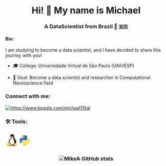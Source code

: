 <h1 align="center"> Hi! 👋 My name is Michael</h1>

<h3 align="center" > A DataScientist from Brazil 🎲 🇧🇷</h3>

<h4> Bio: </h4>

I am studying to become a data scientist, and I have decided to share this journey with you! 

- 🎓 College: Universidade Virtual de São Paulo (UNIVESP)
 
- 🎯 Goal: Become a data scientist and researcher in Computational Neuroscience field 



<h3 align="left">Connect with me:</h3>
<p align="left">
<a href="https://kaggle.com/https://www.kaggle.com/michael115al" target="blank"><img align="center" src="https://raw.githubusercontent.com/rahuldkjain/github-profile-readme-generator/master/src/images/icons/Social/kaggle.svg" alt="https://www.kaggle.com/michael115al" height="30" width="40" /></a>
</p>

<h3 align="left"> 🛠️ Tools: </h3> 

<h3>
<img src="https://raw.githubusercontent.com/devicons/devicon/master/icons/python/python-original.svg"  height="40" with="40"><img align="left" src="https://raw.githubusercontent.com/devicons/devicon/master/icons/linux/linux-original.svg" height="40" width="40"></h3> 


<h3 align="center"> 

![MikeA GitHub stats](https://github-readme-stats.vercel.app/api?username=MikedougAL94&theme=dark&show_icons=true)

</h3>
